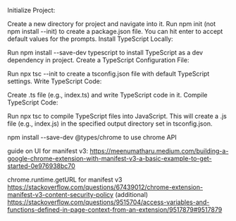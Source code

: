 Initialize Project:

Create a new directory for project and navigate into it.
Run npm init (not npm install --init) to create a package.json file. You can hit enter to accept default values for the prompts.
Install TypeScript Locally:

Run npm install --save-dev typescript to install TypeScript as a dev dependency in project.
Create a TypeScript Configuration File:

Run npx tsc --init to create a tsconfig.json file with default TypeScript settings.
Write  TypeScript Code:

Create .ts file (e.g., index.ts) and write  TypeScript code in it.
Compile TypeScript Code:

Run npx tsc to compile  TypeScript files into JavaScript. This will create a .js file (e.g., index.js) in the specified output directory set in tsconfig.json.






npm install --save-dev @types/chrome  to use chrome API




guide on UI for manifest v3: https://meenumatharu.medium.com/building-a-google-chrome-extension-with-manifest-v3-a-basic-example-to-get-started-0e976938bc70

chrome.runtime.getURL for manifest v3
    https://stackoverflow.com/questions/67439012/chrome-extension-manifest-v3-content-security-policy 
    (additional) https://stackoverflow.com/questions/9515704/access-variables-and-functions-defined-in-page-context-from-an-extension/9517879#9517879 

